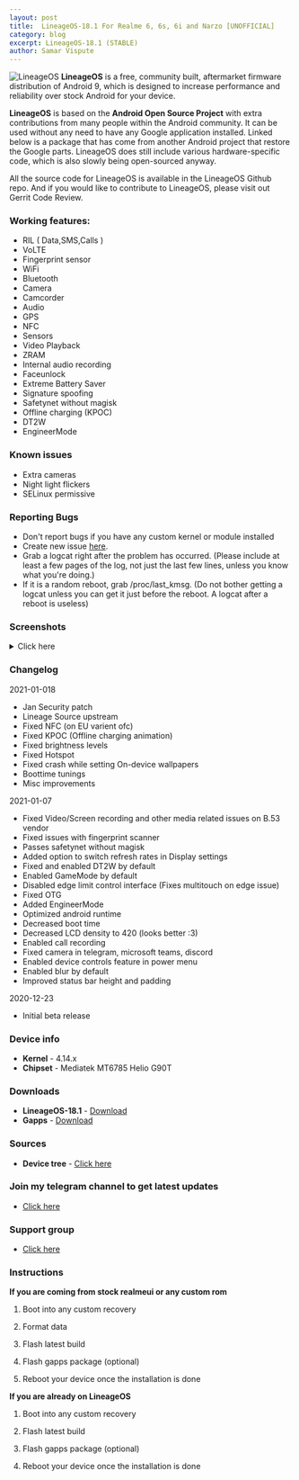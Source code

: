 ```yaml
---
layout: post
title:  LineageOS-18.1 For Realme 6, 6s, 6i and Narzo [UNOFFICIAL]
category: blog
excerpt: LineageOS-18.1 (STABLE)
author: Samar Vispute
---
```


![LineageOS](http://samarv-121.github.io/images/lineageos.png)
**LineageOS** is a free, community built, aftermarket firmware distribution of Android 9, which is designed to increase performance and reliability over stock Android for your device.

**LineageOS** is based on the **Android Open Source Project** with extra contributions from many people within the Android community. It can be used without any need to have any Google application installed. Linked below is a package that has come from another Android project that restore the Google parts. LineageOS does still include various hardware-specific code, which is also slowly being open-sourced anyway.

All the source code for LineageOS is available in the LineageOS Github repo. And if you would like to contribute to LineageOS, please visit out Gerrit Code Review.

### Working features:
* RIL ( Data,SMS,Calls )
* VoLTE
* Fingerprint sensor
* WiFi
* Bluetooth
* Camera
* Camcorder
* Audio
* GPS
* NFC
* Sensors
* Video Playback
* ZRAM
* Internal audio recording
* Faceunlock
* Extreme Battery Saver
* Signature spoofing
* Safetynet without magisk
* Offline charging (KPOC)
* DT2W
* EngineerMode
 
### Known issues
* Extra cameras
* Night light flickers
* SELinux permissive

### Reporting Bugs
* Don't report bugs if you have any custom kernel or module installed
* Create new issue [here](https://github.com/SamarV-121/android_device_realme_RMX2001/issues).
* Grab a logcat right after the problem has occurred. (Please include at least a few pages of the log, not just the last few lines, unless you know what you're doing.)
* If it is a random reboot, grab /proc/last_kmsg. (Do not bother getting a logcat unless you can get it just before the reboot. A logcat after a reboot is useless)

### Screenshots
<details>
<summary>Click here</summary>
<img src="https://i.imgur.com/oKXB7x3.png">
<img src="https://i.imgur.com/3GQqPsS.png">
<img src="https://i.imgur.com/KEbcvCt.png">
<img src="https://i.imgur.com/TqOWqar.png">
</details>

### Changelog
2021-01-018
* Jan Security patch
* Lineage Source upstream
* Fixed NFC (on EU varient ofc)
* Fixed KPOC (Offline charging animation)
* Fixed brightness levels
* Fixed Hotspot
* Fixed crash while setting On-device wallpapers
* Boottime tunings
* Misc improvements

2021-01-07
* Fixed Video/Screen recording and other media related issues on B.53 vendor
* Fixed issues with fingerprint scanner
* Passes safetynet without magisk
* Added option to switch refresh rates in Display settings
* Fixed and enabled DT2W by default
* Enabled GameMode by default
* Disabled edge limit control interface (Fixes multitouch on edge issue)
* Fixed OTG
* Added EngineerMode
* Optimized android runtime
* Decreased boot time
* Decreased LCD density to 420 (looks better :3)
* Enabled call recording
* Fixed camera in telegram, microsoft teams, discord
* Enabled device controls feature in power menu
* Enabled blur by default
* Improved status bar height and padding

2020-12-23
* Initial beta release

### Device info
* **Kernel** - 4.14.x
* **Chipset** - Mediatek MT6785 Helio G90T

### Downloads
* **LineageOS-18.1** - [Download](https://github.com/SamarV-121/releases/releases/download/20210117_170301/lineage-18.1-20210117_162055-UNOFFICIAL-45d5a15-RMX2001.zip)
* **Gapps** - [Download](https://sourceforge.net/projects/nikgapps/files/Releases/NikGapps-R)

### Sources
* **Device tree** -  [Click here](https://github.com/SamarV-121/android_device_realme_RMX2001)

### Join my telegram channel to get latest updates
* [Click here](https://t.me/SamarV121_projects)

### Support group
* [Click here](https://t.me/Realme6Series)

### Instructions
**If you are coming from stock realmeui or any custom rom**

1) Boot into any custom recovery

2) Format data

3) Flash latest build

4) Flash gapps package (optional)

5) Reboot your device once the installation is done

**If you are already on LineageOS**

1) Boot into any custom recovery

2) Flash latest build

3) Flash gapps package (optional)

4) Reboot your device once the installation is done
